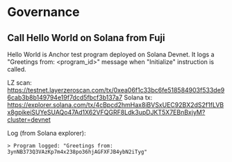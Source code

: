 # Governance

## Call Hello World on Solana from Fuji

Hello World is Anchor test program deployed on Solana Devnet. It logs a "Greetings from: <program_id>" message when "Initialize" instruction is called.

LZ scan: https://testnet.layerzeroscan.com/tx/0xea06f1c33bc6fe518584903f533de96cab3b8b149794e19f7dcd5fbcf3b137a7
Solana tx: https://explorer.solana.com/tx/4cBpcd2hmHax8iBVSxUEC92BX2dS2f1fLVBx8gpikeiSUYeSUAQo47Ad1X62VFQGRF8Ldk3upDJKT5X7EBnBxjyM?cluster=devnet

Log (from Solana explorer):
```
> Program logged: "Greetings from: 3ynNB373Q3VAzKp7m4x238po36hjAGFXFJB4ybN2iTyg"
```